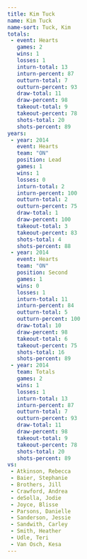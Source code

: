 ```yaml
---
title: Kim Tuck
name: Kim Tuck
name-sort: Tuck, Kim
totals:
 - event: Hearts
   games: 2
   wins: 1
   losses: 1
   inturn-total: 13
   inturn-percent: 87
   outturn-total: 7
   outturn-percent: 93
   draw-total: 11
   draw-percent: 98
   takeout-total: 9
   takeout-percent: 78
   shots-total: 20
   shots-percent: 89
years:
 - year: 2014
   event: Hearts
   team: "ON"
   position: Lead
   games: 1
   wins: 1
   losses: 0
   inturn-total: 2
   inturn-percent: 100
   outturn-total: 2
   outturn-percent: 75
   draw-total: 1
   draw-percent: 100
   takeout-total: 3
   takeout-percent: 83
   shots-total: 4
   shots-percent: 88
 - year: 2014
   event: Hearts
   team: "ON"
   position: Second
   games: 1
   wins: 0
   losses: 1
   inturn-total: 11
   inturn-percent: 84
   outturn-total: 5
   outturn-percent: 100
   draw-total: 10
   draw-percent: 98
   takeout-total: 6
   takeout-percent: 75
   shots-total: 16
   shots-percent: 89
 - year: 2014
   team: Totals
   games: 2
   wins: 1
   losses: 1
   inturn-total: 13
   inturn-percent: 87
   outturn-total: 7
   outturn-percent: 93
   draw-total: 11
   draw-percent: 98
   takeout-total: 9
   takeout-percent: 78
   shots-total: 20
   shots-percent: 89
vs:
 - Atkinson, Rebecca
 - Baier, Stephanie
 - Brothers, Jill
 - Crawford, Andrea
 - deSolla, Jodie
 - Joyce, Blisse
 - Parsons, Danielle
 - Sanderson, Jessie
 - Sandwith, Carley
 - Smith, Heather
 - Udle, Teri
 - Van Osch, Kesa
---
```


